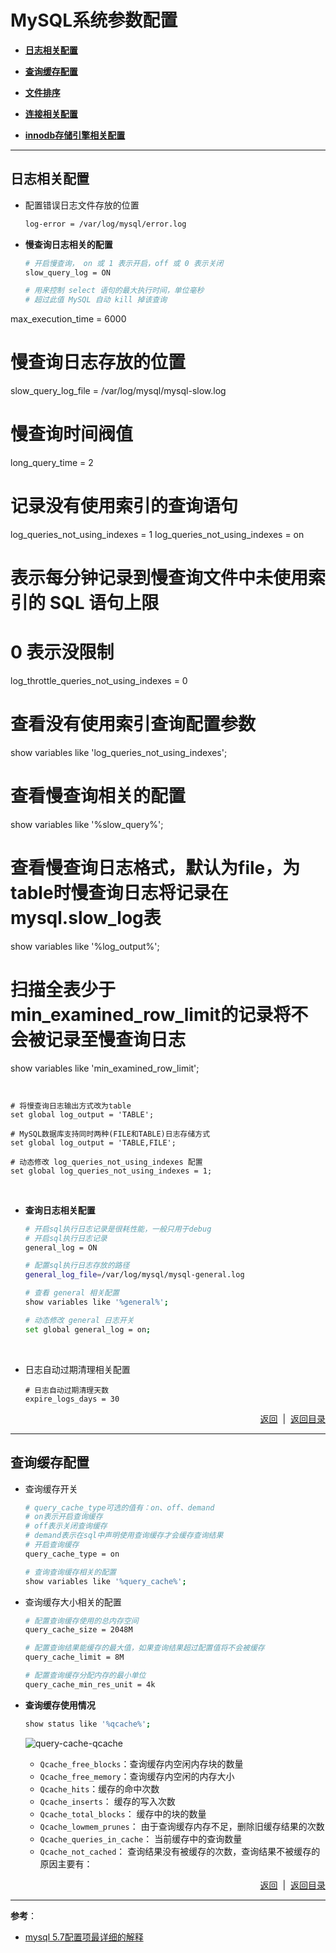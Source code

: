 # <a name="top">MySQL系统参数配置</a>



+ <a href="#log">**日志相关配置**</a>


+ <a href="#queryCache">**查询缓存配置**</a>


+ <a href="#filesort">**文件排序**</a>


+ <a href="#connection">**连接相关配置**</a>


+ <a href="#innodb">**innodb存储引擎相关配置**</a>





----

## <a name="log">**日志相关配置**</a>

+ 配置错误日志文件存放的位置

  ```sh
  log-error	= /var/log/mysql/error.log
  ```

  


+ **慢查询日志相关的配置**

  ```sh
  # 开启慢查询， on 或 1 表示开启，off 或 0 表示关闭
  slow_query_log = ON

  # 用来控制 select 语句的最大执行时间，单位毫秒
  # 超过此值 MySQL 自动 kill 掉该查询
max_execution_time = 6000
  
  # 慢查询日志存放的位置
slow_query_log_file = /var/log/mysql/mysql-slow.log
  
  # 慢查询时间阀值
  long_query_time = 2

  # 记录没有使用索引的查询语句
  log_queries_not_using_indexes = 1
log_queries_not_using_indexes = on
  
  # 表示每分钟记录到慢查询文件中未使用索引的 SQL 语句上限
# 0 表示没限制
  log_throttle_queries_not_using_indexes = 0
  
# 查看没有使用索引查询配置参数
  show variables like 'log_queries_not_using_indexes';
  
  # 查看慢查询相关的配置
  show variables like '%slow_query%';
  
  # 查看慢查询日志格式，默认为file，为table时慢查询日志将记录在mysql.slow_log表
  show variables like '%log_output%';
  
  # 扫描全表少于min_examined_row_limit的记录将不会被记录至慢查询日志
  show variables like  'min_examined_row_limit';
  ```


  # 将慢查询日志输出方式改为table
  set global log_output = 'TABLE';

  # MySQL数据库支持同时两种(FILE和TABLE)日志存储方式
  set global log_output = 'TABLE,FILE';

  # 动态修改 log_queries_not_using_indexes 配置
  set global log_queries_not_using_indexes = 1; 

  ```

  ​


+ **查询日志相关配置**

  ```sh
  # 开启sql执行日志记录是很耗性能，一般只用于debug
  # 开启sql执行日志记录
  general_log = ON

  # 配置sql执行日志存放的路径
  general_log_file=/var/log/mysql/mysql-general.log

  # 查看 general 相关配置
  show variables like '%general%';

  # 动态修改 general 日志开关
  set global general_log = on;

  ```

  ​


+ 日志自动过期清理相关配置

  ```mysql
  # 日志自动过期清理天数
  expire_logs_days = 30
  ```

  







<p align="right"><a href="#log">返回</a>&nbsp&nbsp|&nbsp&nbsp<a href="#top">返回目录</a></p>

----

## <a name="queryCache">**查询缓存配置**</a>

+ 查询缓存开关

  ```sh
  # query_cache_type可选的值有：on、off、demand
  # on表示开启查询缓存
  # off表示关闭查询缓存
  # demand表示在sql中声明使用查询缓存才会缓存查询结果
  # 开启查询缓存
  query_cache_type = on

  # 查询查询缓存相关的配置
  show variables like '%query_cache%';
  ```

  


+ 查询缓存大小相关的配置

  ```sh
  # 配置查询缓存使用的总内存空间
  query_cache_size = 2048M

  # 配置查询结果能缓存的最大值，如果查询结果超过配置值将不会被缓存
  query_cache_limit = 8M

  # 配置查询缓存分配内存的最小单位
  query_cache_min_res_unit = 4k
  ```

  


+ **查询缓存使用情况**

  ```sh
  show status like '%qcache%';
  ```

  ![query-cache-qcache]()

  + `Qcache_free_blocks`：查询缓存内空闲内存块的数量
  + `Qcache_free_memory`：查询缓存内空闲的内存大小
  + `Qcache_hits`：缓存的命中次数
  + `Qcache_inserts`： 缓存的写入次数
  + `Qcache_total_blocks`： 缓存中的块的数量
  + `Qcache_lowmem_prunes`： 由于查询缓存内存不足，删除旧缓存结果的次数
  + `Qcache_queries_in_cache`： 当前缓存中的查询数量
  + `Qcache_not_cached`： 查询结果没有被缓存的次数，查询结果不被缓存的原因主要有：









<p align="right"><a href="#queryCache">返回</a>&nbsp&nbsp|&nbsp&nbsp<a href="#top">返回目录</a></p>

---

**参考**：

+ <a href="https://www.cnblogs.com/zping/p/10797498.html">mysql 5.7配置项最详细的解释</a>